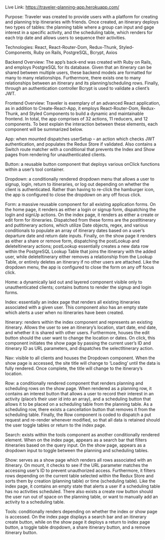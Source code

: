 Live Link: https://traveler-planning-app.herokuapp.com/

Purpose: Traveler was created to provide users with a platform for creating and planning trip itineraries with friends. Once created, an itinerary deploys two types of tables: the planning table where a group can input and gage interest in a specific activity, and the scheduling table, which renders for each trip date and allows users to sequence their activities. 

Technologies: React, React-Router-Dom, Redux-Thunk, Styled-Components, Ruby on Rails, PostgreSQL, Bcrypt, Axios

Backend Overview: The app’s back-end was created with Ruby on Rails, and employs PostgreSQL for its database. Given that an itinerary can be shared between multiple users, these backend models are formatted for many to many relationships. Furthermore, there exists one to many relationships between an itinerary and its planning/scheduling rows. Finally, through an authentication controller Bcrypt is used to validate a client’s JWT. 

Frontend Overview: Traveler is exemplary of an advanced React application, as in addition to Create-React-App, it employs React-Router-Dom, Redux-Thunk, and Styled Components to build a dynamic and maintainable frontend. In total, the app comprises of 32 actions, 11 reducers, and 12 components. To best explain the interaction between these elements, each component will be summarized below. 

App: when mounted dispatches userSetup – an action which checks JWT authentication, and populates the Redux Store if validated. Also contains a Switch route matcher with a conditional that prevents the Index and Show pages from rendering for unauthenticated clients.  

Button: a reusable button component that deploys various onClick functions within a user’s tool container. 

Dropdown: a conditionally rendered dropdown menu that allows a user to signup, login, return to itineraries, or log out depending on whether the client is authenticated. Rather than having to re-click the hamburger icon, the app is configured to close the dropdown on any off focus click. 

Form: a massive reusable component for all existing application forms. On the home page, it renders as either a login or signup form, dispatching the logIn and signUp actions. On the index page, it renders as either a create or edit form for itineraries. Dispatched from these forms are the postItinerary and putItinerary actions, which utilize Date objects, regex, and various conditionals to populate an array of itinerary dates based on a user’s departure date and return date inputs. Finally, on the show page it renders as either a share or remove form, dispatching the postLookup and deleteItinerary actions; postLookup essentially creates a new data row within the PostgreSQL Lookup Table that joins the itinerary with the added user, while deleteItinerary either removes a relationship from the Lookup Table, or entirely deletes an itinerary if no other users are attached. Like the dropdown menu, the app is configured to close the form on any off focus click.  

Home: a dynamically laid out and layered component visible only to unauthenticated clients; contains buttons to render the signup and login forms. 

Index: essentially an index page that renders all existing itineraries associated with a given user.  This component also has an empty state which alerts a user when no itineraries have been created.

Itinerary: renders within the index component and represents an existing itinerary. Allows the user to see an itinerary’s location, start date, end date, and whether it is shared with other users. Furthermore, houses the edit button should the user want to change the location or dates. On click, this component initiates the show page by passing the current user’s ID and itinerary ID as URL parameters, and dispatches the selectItinerary action.

Nav: visible to all clients and houses the Dropdown component. When the show page is accessed, the site title will change to ‘Loading’ until the data is fully rendered. Once complete, the title will change to the itinerary’s location. 

Row: a conditionally rendered component that renders planning and scheduling rows on the show page. When rendered as a planning row, it contains an interest button that allows a user to record their interest in an activity (place’s their user id into an array), and a scheduling button that allows it to be placed on a scheduling table from the planning table. As a scheduling row, there exists a cancellation button that removes it from the scheduling table. Finally, the Row component is coded to dispatch a put request and re-render whenever modified, so that all data is retained should the user toggle tables or return to the index page. 

Search: exists within the tools component as another conditionally rendered element. When on the index page, appears as a search bar that filters itineraries based on the query input. On the show page, appears as a dropdown input to toggle between the planning and scheduling tables. 

Show: serves as a show page which renders all rows associated with an itinerary. On mount, it checks to see if the URL parameter matches the accessing user’s ID to prevent unauthorized access. Furthermore, it filters rows depending on the current table selected within the Redux Store and sorts them by creation (planning table) or time (scheduling table). Like the index page, it contains an empty state that alerts a user if a scheduling table has no activities scheduled. There also exists a create row button should the user run out of space on the planning table, or want to manually add an activity to a scheduling table. 

Tools: conditionally renders depending on whether the index or show page is accessed. On the index page displays a search bar and an itinerary create button, while on the show page it deploys a return to index page button, a toggle table dropdown, a share itinerary button, and a remove itinerary button. 
